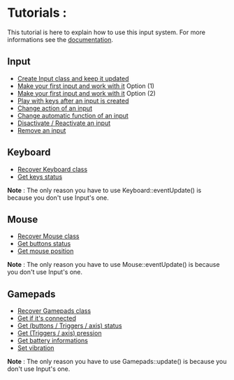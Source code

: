 # Tutorials :

This tutorial is here to explain how to use this input system.
For more informations see the [documentation](https://github.com/Tama-sama/Inputs/blob/main/wiki/Documentation/_Documentation.md).


## Input
- [Create Input class and keep it updated](Inputs/create_and_keep_updated.md)
- [Make your first input and work with it](Inputs/make_input_1.md) Option (1)
- [Make your first input and work with it](Inputs/make_input_2.md) Option (2)
- [Play with keys after an input is created](Inputs/Play_with_keys.md)
- [Change action of an input](Inputs/change_action.md)
- [Change automatic function of an input](Inputs/change_function.md)
- [Disactivate / Reactivate an input](Inputs/activate_disactivate.md)
- [Remove an input](Inputs/remove.md)

## Keyboard

- [Recover Keyboard class](Keyboard/recover.md)
- [Get keys status](Keyboard/Keys.md)

**Note** : The only reason you have to use Keyboard::eventUpdate() is because you don't use Input's one.

## Mouse

- [Recover Mouse class]()
- [Get buttons status]()
- [Get mouse position]()

**Note** : The only reason you have to use Mouse::eventUpdate() is because you don't use Input's one.

## Gamepads

- [Recover Gamepads class]()
- [Get if it's connected]()
- [Get (buttons / Triggers / axis) status]()
- [Get (Triggers / axis) pression]()
- [Get battery informations]()
- [Set vibration]()

**Note** : The only reason you have to use Gamepads::update() is because you don't use Input's one.
